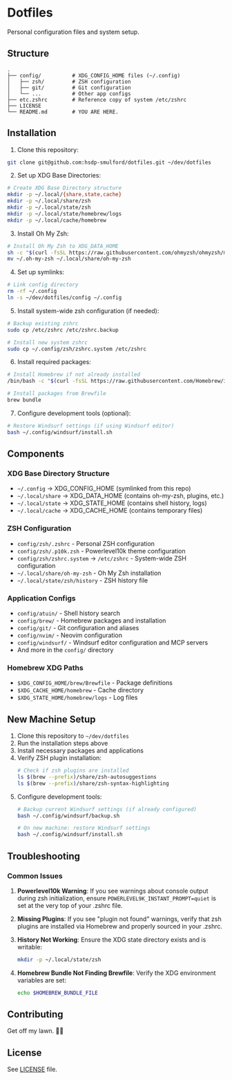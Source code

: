 # Dotfiles

Personal configuration files and system setup.

## Structure

```
.
├── config/          # XDG_CONFIG_HOME files (~/.config)
│   ├── zsh/         # ZSH configuration
│   ├── git/         # Git configuration
│   └── ...          # Other app configs
├── etc.zshrc        # Reference copy of system /etc/zshrc
├── LICENSE
└── README.md        # YOU ARE HERE.
```

## Installation

1. Clone this repository:
```bash
git clone git@github.com:hsdp-smulford/dotfiles.git ~/dev/dotfiles
```

2. Set up XDG Base Directories:
```bash
# Create XDG Base Directory structure
mkdir -p ~/.local/{share,state,cache}
mkdir -p ~/.local/share/zsh
mkdir -p ~/.local/state/zsh
mkdir -p ~/.local/state/homebrew/logs
mkdir -p ~/.local/cache/homebrew
```

3. Install Oh My Zsh:
```bash
# Install Oh My Zsh to XDG_DATA_HOME
sh -c "$(curl -fsSL https://raw.githubusercontent.com/ohmyzsh/ohmyzsh/master/tools/install.sh)" "" --unattended
mv ~/.oh-my-zsh ~/.local/share/oh-my-zsh
```

4. Set up symlinks:
```bash
# Link config directory
rm -rf ~/.config
ln -s ~/dev/dotfiles/config ~/.config
```

5. Install system-wide zsh configuration (if needed):
```bash
# Backup existing zshrc
sudo cp /etc/zshrc /etc/zshrc.backup

# Install new system zshrc
sudo cp ~/.config/zsh/zshrc.system /etc/zshrc
```

6. Install required packages:
```bash
# Install Homebrew if not already installed
/bin/bash -c "$(curl -fsSL https://raw.githubusercontent.com/Homebrew/install/HEAD/install.sh)"

# Install packages from Brewfile
brew bundle
```

7. Configure development tools (optional):
```bash
# Restore Windsurf settings (if using Windsurf editor)
bash ~/.config/windsurf/install.sh
```

## Components

### XDG Base Directory Structure
- `~/.config` → XDG_CONFIG_HOME (symlinked from this repo)
- `~/.local/share` → XDG_DATA_HOME (contains oh-my-zsh, plugins, etc.)
- `~/.local/state` → XDG_STATE_HOME (contains shell history, logs)
- `~/.local/cache` → XDG_CACHE_HOME (contains temporary files)

### ZSH Configuration
- `config/zsh/.zshrc` - Personal ZSH configuration
- `config/zsh/.p10k.zsh` - Powerlevel10k theme configuration
- `config/zsh/zshrc.system` → `/etc/zshrc` - System-wide ZSH configuration
- `~/.local/share/oh-my-zsh` - Oh My Zsh installation
- `~/.local/state/zsh/history` - ZSH history file

### Application Configs
- `config/atuin/` - Shell history search
- `config/brew/` - Homebrew packages and installation
- `config/git/` - Git configuration and aliases
- `config/nvim/` - Neovim configuration
- `config/windsurf/` - Windsurf editor configuration and MCP servers
- And more in the `config/` directory

### Homebrew XDG Paths
- `$XDG_CONFIG_HOME/brew/Brewfile` - Package definitions
- `$XDG_CACHE_HOME/homebrew` - Cache directory
- `$XDG_STATE_HOME/homebrew/logs` - Log files

## New Machine Setup

1. Clone this repository to `~/dev/dotfiles`
2. Run the installation steps above
3. Install necessary packages and applications
4. Verify ZSH plugin installation:
   ```bash
   # Check if zsh plugins are installed
   ls $(brew --prefix)/share/zsh-autosuggestions
   ls $(brew --prefix)/share/zsh-syntax-highlighting
   ```
5. Configure development tools:
   ```bash
   # Backup current Windsurf settings (if already configured)
   bash ~/.config/windsurf/backup.sh

   # On new machine: restore Windsurf settings
   bash ~/.config/windsurf/install.sh
   ```

## Troubleshooting

### Common Issues

1. **Powerlevel10k Warning**: If you see warnings about console output during zsh initialization, ensure `POWERLEVEL9K_INSTANT_PROMPT=quiet` is set at the very top of your .zshrc file.

2. **Missing Plugins**: If you see "plugin not found" warnings, verify that zsh plugins are installed via Homebrew and properly sourced in your .zshrc.

3. **History Not Working**: Ensure the XDG state directory exists and is writable:
   ```bash
   mkdir -p ~/.local/state/zsh
   ```

4. **Homebrew Bundle Not Finding Brewfile**: Verify the XDG environment variables are set:
   ```bash
   echo $HOMEBREW_BUNDLE_FILE
   ```

## Contributing

Get off my lawn. 🌳🔪

## License

See [LICENSE](LICENSE) file.